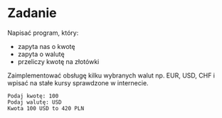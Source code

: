 # Zadanie

Napisać program, który:
- zapyta nas o kwotę
- zapyta o walutę
- przeliczy kwotę na złotówki

Zaimplementować obsługę kilku wybranych walut np. EUR, USD, CHF i wpisać na stałe kursy sprawdzone w internecie.

```
Podaj kwotę: 100
Podaj walutę: USD
Kwota 100 USD to 420 PLN
```